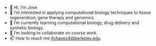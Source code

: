 - 👋 Hi, I’m Jose
- 👀 I’m interested in applying computational biology techniques to tissue regeneration, gene therapy and genomics.
- 🌱 I’m currently learning computational biology, drug delivery and synhetic biology.
- 💞️ I’m looking to collaborate on course work. 
- 📫 How to reach me jfchavez4@berkeley.edu

<!---
jchavez72/jchavez72 is a ✨ special ✨ repository because its `README.md` (this file) appears on your GitHub profile.
You can click the Preview link to take a look at your changes.
--->

